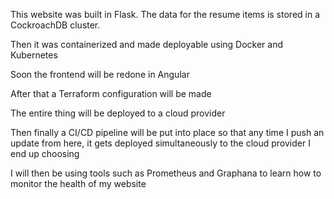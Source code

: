 This website was built in Flask. The data for the resume
items is stored in a CockroachDB cluster.

Then it was containerized and made deployable using Docker
and Kubernetes



Soon the frontend will be redone in Angular

After that a Terraform configuration will be made

The entire thing will be deployed to a cloud provider

Then finally a CI/CD pipeline will be put into place so
that any time I push an update from here, it gets deployed
simultaneously to the cloud provider I end up choosing

I will then be using tools such as Prometheus and
Graphana to learn how to monitor the health of my
website
